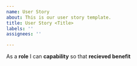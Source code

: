 ```yaml
---
name: User Story
about: This is our user story template.
title: User Story <Title>
labels: ''
assignees: ''

---
```


As a **role** I can **capability** so that **recieved benefit**
